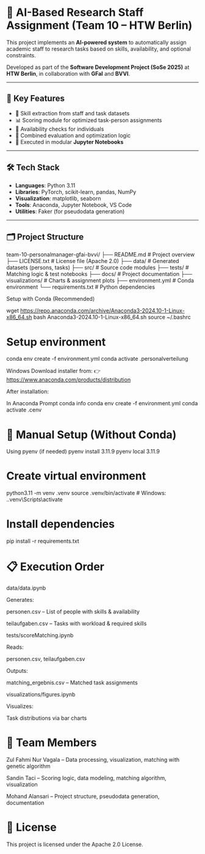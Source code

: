# 🤖 AI-Based Research Staff Assignment (Team 10 – HTW Berlin)

This project implements an **AI-powered system** to automatically assign academic staff to research tasks based on skills, availability, and optional constraints.

Developed as part of the **Software Development Project (SoSe 2025)** at **HTW Berlin**, in collaboration with **GFaI** and **BVVI**.

---

## 🧠 Key Features

- 🧠 Skill extraction from staff and task datasets
- 📊 Scoring module for optimized task-person assignments
- 📆 Availability checks for individuals
- 🧮 Combined evaluation and optimization logic
- 📓 Executed in modular **Jupyter Notebooks**

---

## 🛠️ Tech Stack

- **Languages**: Python 3.11
- **Libraries**: PyTorch, scikit-learn, pandas, NumPy
- **Visualization**: matplotlib, seaborn
- **Tools**: Anaconda, Jupyter Notebook, VS Code
- **Utilities**: Faker (for pseudodata generation)

---

## 🗂️ Project Structure

team-10-personalmanager-gfai-bvvi/
├── README.md # Project overview
├── LICENSE.txt # License file (Apache 2.0)
├── data/ # Generated datasets (persons, tasks)
├── src/ # Source code modules
├── tests/ # Matching logic & test notebooks
├── docs/ # Project documentation
├── visualizations/ # Charts & assignment plots
├── environment.yml # Conda environment
└── requirements.txt # Python dependencies

Setup with Conda (Recommended)

wget https://repo.anaconda.com/archive/Anaconda3-2024.10-1-Linux-x86_64.sh
bash Anaconda3-2024.10-1-Linux-x86_64.sh
source ~/.bashrc

# Setup environment
conda env create -f environment.yml
conda activate .personalverteilung

Windows
Download installer from:
👉 https://www.anaconda.com/products/distribution

After installation:

In Anaconda Prompt
conda info
conda env create -f environment.yml
conda activate .cenv

# 🐍 Manual Setup (Without Conda)

Using pyenv (if needed)
pyenv install 3.11.9
pyenv local 3.11.9

# Create virtual environment
python3.11 -m venv .venv
source .venv/bin/activate  # Windows: .\.venv\Scripts\activate

# Install dependencies
pip install -r requirements.txt

# 📋 Execution Order
data/data.ipynb

Generates:

personen.csv – List of people with skills & availability

teilaufgaben.csv – Tasks with workload & required skills

tests/scoreMatching.ipynb

Reads:

personen.csv, teilaufgaben.csv

Outputs:

matching_ergebnis.csv – Matched task assignments

visualizations/figures.ipynb

Visualizes:

Task distributions via bar charts

# 👥 Team Members
Zul Fahmi Nur Vagala – Data processing, visualization, matching with genetic algorithm

Sandin Taci – Scoring logic, data modeling, matching algorithm, visualization

Mohand Alansari – Project structure, pseudodata generation, documentation

# 📄 License
This project is licensed under the Apache 2.0 License.

